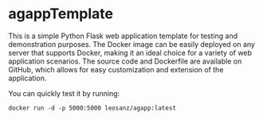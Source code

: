 # agappTemplate
This is a simple Python Flask web application template for testing and demonstration purposes. The Docker image can be easily deployed on any server that supports Docker, making it an ideal choice for a variety of web application scenarios. The source code and Dockerfile are available on GitHub, which allows for easy customization and extension of the application. 

You can quickly test it by running:
```console
docker run -d -p 5000:5000 leosanz/agapp:latest
```
